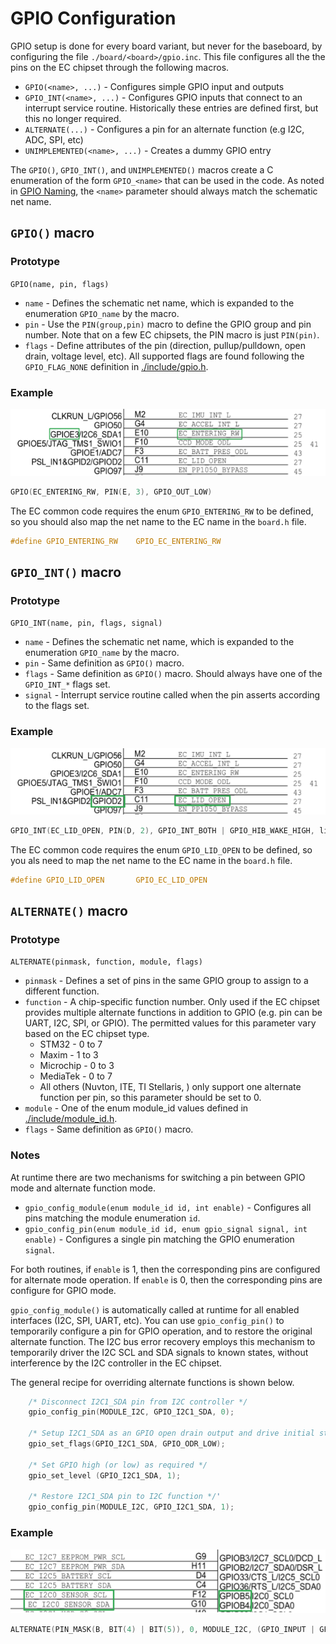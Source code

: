 # GPIO Configuration

GPIO setup is done for every board variant, but never for the baseboard, by
configuring the file `./board/<board>/gpio.inc`. This file configures all the
the pins on the EC chipset through the following macros.

- `GPIO(<name>, ...)` - Configures simple GPIO input and outputs
- `GPIO_INT(<name>, ...)` - Configures GPIO inputs that connect to an interrupt
  service routine.  Historically these entries are defined first, but this no
  longer required.
- `ALTERNATE(...)` - Configures a pin for an alternate function (e.g I2C, ADC,
  SPI, etc)
- `UNIMPLEMENTED(<name>, ...)` - Creates a dummy GPIO entry

The `GPIO()`, `GPIO_INT()`, and `UNIMPLEMENTED()` macros create a C enumeration
of the form `GPIO_<name>` that can be used in the code. As noted in [GPIO
Naming](../new_board_checklist.md#GPIO-Naming), the `<name>` parameter should
always match the schematic net name.

## `GPIO()` macro

### Prototype

`GPIO(name, pin, flags)`

- `name` - Defines the schematic net name, which is expanded to the enumeration
  `GPIO_name` by the macro.
- `pin` - Use the `PIN(group,pin)` macro to define the GPIO group and pin
  number. Note that on a few EC chipsets, the PIN macro is just `PIN(pin)`.
- `flags` - Define attributes of the pin (direction, pullup/pulldown, open
  drain, voltage level, etc).  All supported flags are found following the
  `GPIO_FLAG_NONE` definition in [./include/gpio.h](../../include/gpio.h).

### Example

![GPIO Example]

```c
GPIO(EC_ENTERING_RW, PIN(E, 3), GPIO_OUT_LOW)
```

The EC common code requires the enum `GPIO_ENTERING_RW` to be defined, so you
should also map the net name to the EC name in the `board.h` file.

```c
#define GPIO_ENTERING_RW    GPIO_EC_ENTERING_RW
```

## `GPIO_INT()` macro

### Prototype
`GPIO_INT(name, pin, flags, signal)`

- `name` - Defines the schematic net name, which is expanded to the enumeration
  `GPIO_name` by the macro.
- `pin` - Same definition as `GPIO()` macro.
- `flags` - Same definition as `GPIO()` macro. Should always have one of the
  `GPIO_INT_*` flags set.
- `signal` - Interrupt service routine called when the pin asserts according to
  the flags set.

### Example

![GPIO_INT Example]

```c
GPIO_INT(EC_LID_OPEN, PIN(D, 2), GPIO_INT_BOTH | GPIO_HIB_WAKE_HIGH, lid_interrupt)
```

The EC common code requires the enum `GPIO_LID_OPEN` to be defined, so you als
need to map the net name to the EC name in the `board.h` file.

```c
#define GPIO_LID_OPEN       GPIO_EC_LID_OPEN
```

## `ALTERNATE()` macro

### Prototype
`ALTERNATE(pinmask, function, module, flags)`

- `pinmask` - Defines a set of pins in the same GPIO group to assign to a
  different function.
- `function` - A chip-specific function number. Only used if the EC chipset
  provides multiple alternate functions in addition to GPIO (e.g. pin can be
  UART, I2C, SPI, or GPIO). The permitted values for this parameter vary based
  on the EC chipset type.
  - STM32 - 0 to 7
  - Maxim - 1 to 3
  - Microchip - 0 to 3
  - MediaTek - 0 to 7
  - All others (Nuvton, ITE, TI Stellaris, ) only support one alternate
    function per pin, so this parameter should be set to 0.
- `module` - One of the enum module_id values defined in
  [./include/module_id.h](../../include/module_id.h).
- `flags` - Same definition as `GPIO()` macro.

### Notes

At runtime there are two mechanisms for switching a pin between GPIO mode and
alternate function mode.

- `gpio_config_module(enum module_id id, int enable)` - Configures all pins
  matching the module enumeration `id`.
- `gpio_config_pin(enum module_id id, enum gpio_signal signal, int enable)` -
  Configures a single pin matching the GPIO enumeration `signal`.

For both routines, if `enable` is 1, then the corresponding pins are configured
for alternate mode operation.  If `enable` is 0, then the corresponding pins are
configure for GPIO mode.

`gpio_config_module()` is automatically called at runtime for all enabled
interfaces (I2C, SPI, UART, etc). You can use `gpio_config_pin()` to temporarily
configure a pin for GPIO operation, and to restore the original alternate
function.  The I2C bus error recovery employs this mechanism to temporarily
driver the I2C SCL and SDA signals to known states, without interference by the
I2C controller in the EC chipset.

The general recipe for overriding alternate functions is shown below.

```c
    /* Disconnect I2C1_SDA pin from I2C controller */
    gpio_config_pin(MODULE_I2C, GPIO_I2C1_SDA, 0);

    /* Setup I2C1_SDA as an GPIO open drain output and drive initial state low */
    gpio_set_flags(GPIO_I2C1_SDA, GPIO_ODR_LOW);

    /* Set GPIO high (or low) as required */
    gpio_set_level (GPIO_I2C1_SDA, 1);

    /* Restore I2C1_SDA pin to I2C function */'
    gpio_config_pin(MODULE_I2C, GPIO_I2C1_SDA, 1);
```



### Example

![ALTERNATE Example]

```c
ALTERNATE(PIN_MASK(B, BIT(4) | BIT(5)), 0, MODULE_I2C, (GPIO_INPUT | GPIO_SEL_1P8V))
```

<!-- Images -->

<!-- If you make changes to the docs below make sure to regenerate the PNGs by
     appending "export/png" to the Google Drive link. -->

<!-- https://docs.google.com/drawings/d/18cWTYQRRCpypYDOLlvKQJTObwcj6wOjUga02B0oZXBg -->
[GPIO Example]: ../images/gpio_example.png
<!-- https://docs.google.com/drawings/d/1X6p5XfB6BBmUUKCrwOg56Bz6LZj9P_WPQXsOdk-OIiI -->
[GPIO_INT Example]: ../images/gpio_int_example.png
<!-- https://docs.google.com/drawings/d/1-kroVezQuA_KdQLzqYPs8u94EBg37z3k6lKzkSLRv-0 -->
[ALTERNATE Example]: ../images/alternate_example.png
